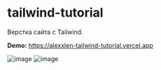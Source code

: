 # tailwind-tutorial

Верстка сайта с Tailwind.

**Demo:** https://alexxlen-tailwind-tutorial.vercel.app

![image](https://github.com/AlexxLen/tailwind-tutorial/assets/84672393/e151bb11-43b4-4d80-aac2-87ca303cb9af)
![image](https://github.com/AlexxLen/tailwind-tutorial/assets/84672393/511130ac-b5a9-4411-8b29-03f646c31dc0)

